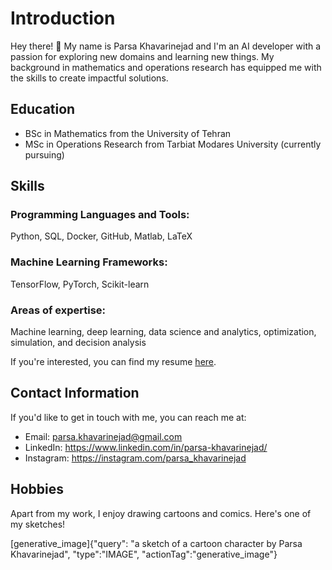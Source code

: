 # Introduction

Hey there! 👋 My name is Parsa Khavarinejad and I'm an AI developer with a passion for exploring new domains and learning new things. My background in mathematics and operations research has equipped me with the skills to create impactful solutions.

## Education

- BSc in Mathematics from the University of Tehran
- MSc in Operations Research from Tarbiat Modares University (currently pursuing)

## Skills

### Programming Languages and Tools:
Python, SQL, Docker, GitHub, Matlab, LaTeX

### Machine Learning Frameworks:
TensorFlow, PyTorch, Scikit-learn

### Areas of expertise:
Machine learning, deep learning, data science and analytics, optimization, simulation, and decision analysis

If you're interested, you can find my resume [here](https://drive.google.com/file/d/18_pQHhp7zVmLC-OZmtDFhzwRAm4Uw29z/view?usp=drive_link).

## Contact Information

If you'd like to get in touch with me, you can reach me at:

- Email: parsa.khavarinejad@gmail.com
- LinkedIn: https://www.linkedin.com/in/parsa-khavarinejad/
- Instagram: https://instagram.com/parsa_khavarinejad

## Hobbies

Apart from my work, I enjoy drawing cartoons and comics. Here's one of my sketches!

[generative_image]{"query": "a sketch of a cartoon character by Parsa Khavarinejad", "type":"IMAGE", "actionTag":"generative_image"}
